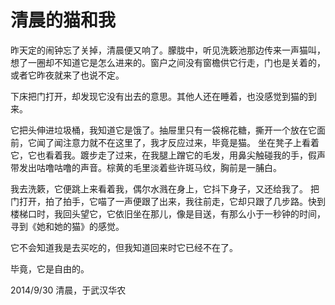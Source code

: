 # 清晨的猫和我

昨天定的闹钟忘了关掉，清晨便又响了。朦胧中，听见洗簌池那边传来一声猫叫，想了一圈却不知道它是怎么进来的。窗户之间没有窗檐供它行走，门也是关着的，或者它昨夜就来了也说不定。

​下床把门打开，却发现它没有出去的意思。其他人还在睡着，也没感觉到猫的到来。

它把头伸进垃圾桶，我知道它是饿了。抽屉里只有一袋棉花糖，撕开一个放在它面前，它闻了闻注意力就不在这里了，我才反应过来，毕竟是猫。 坐在凳子上看着它，它也看着我。踱步走了过来，在我腿上蹭它的毛发，用鼻尖触碰我的手，假声带发出咕噜咕噜的声音。棕黄的毛里淡着些许斑马纹，胸前是一脯白。

​我去洗簌，它便跳上来看着我，偶尔水溅在身上，它抖下身子，又还给我了。 把门打开，拍了拍手，它喵了一声便跟了出来，我往前走，它却只跟了几步路。快到楼梯口时，我回头望它，它依旧坐在那儿，像是目送，有那么小于一秒钟的时间，寻到《她和她的猫》的感觉。

它不会知道我是去买吃的，但我知道回来时它已经不在了。

毕竟，它是自由的。

2014/9/30 清晨，于武汉华农
